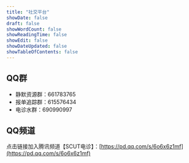 ```yaml
---
title: "社交平台"
showDate: false
draft: false
showWordCount: false
showReadingTime: false
showEdit: false
showDateUpdated: false
showTableOfContents: false
---
```


## QQ群
- 静默资源群：661783765
- 报单追踪群：615576434
- 电诊水群：690990997

## QQ频道
点击链接加入腾讯频道【SCUT电诊】：[https://pd.qq.com/s/6o6x6z1mf](https://pd.qq.com/s/6o6x6z1mf)
